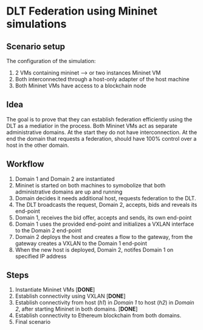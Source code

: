 DLT Federation using Mininet simulations
=====
Scenario setup
-----

The configuration of the simulation:
1. 2 VMs containing mininet --> or two instances Mininet VM
2. Both interconnected through a host-only adapter of the host machine
3. Both Mininet VMs have access to a blockchain node

Idea
-----

The goal is to prove that they can establish federation efficiently using the DLT as a mediatior in the process. 
Both Mininet VMs act as separate administrative domains. 
At the start they do not have interconnection. 
At the end the domain that requests a federation, should have 100% control over a host in the other domain. 

Workflow
-----

1. Domain 1 and Domain 2 are instantiated
2. Mininet is started on both machines to symobolize that both administrative domains are up and running
3. Domain decides it needs additional host, requests federation to the DLT. 
4. The DLT broadcasts the request, Domain 2, accepts, bids and reveals its end-point
5. Domain 1, receives the bid offer, accepts and sends, its own end-point
6. Domain 1 uses the provided end-point and initializes a VXLAN interface to the Domain 2 end-point
7. Domain 2 deploys the host and creates a flow to the gateway, from the gateway creates a VXLAN to the Domain 1 end-point
8. When the new host is deployed, Domain 2, notifes Domain 1 on specified IP address

Steps
-----

1. Instantiate Mininet VMs \[**DONE**]
2. Establish connectivity using VXLAN \[**DONE**]
3. Establish connectivity from host (*h1*) in *Domain 1* to host (*h2*) in *Domain 2*, after starting Mininet in both domains. \[**DONE**]
4. Establish connectivity to Ethereum blockchain from both domains.
5. Final scenario
